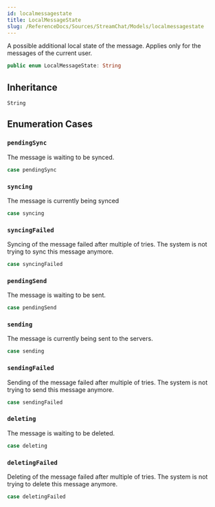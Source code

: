 ```yaml
---
id: localmessagestate 
title: LocalMessageState
slug: /ReferenceDocs/Sources/StreamChat/Models/localmessagestate
---
```


A possible additional local state of the message. Applies only for the messages of the current user.

``` swift
public enum LocalMessageState: String 
```

## Inheritance

`String`

## Enumeration Cases

### `pendingSync`

The message is waiting to be synced.

``` swift
case pendingSync
```

### `syncing`

The message is currently being synced

``` swift
case syncing
```

### `syncingFailed`

Syncing of the message failed after multiple of tries. The system is not trying to sync this message anymore.

``` swift
case syncingFailed
```

### `pendingSend`

The message is waiting to be sent.

``` swift
case pendingSend
```

### `sending`

The message is currently being sent to the servers.

``` swift
case sending
```

### `sendingFailed`

Sending of the message failed after multiple of tries. The system is not trying to send this message anymore.

``` swift
case sendingFailed
```

### `deleting`

The message is waiting to be deleted.

``` swift
case deleting
```

### `deletingFailed`

Deleting of the message failed after multiple of tries. The system is not trying to delete this message anymore.

``` swift
case deletingFailed
```
